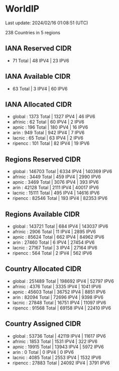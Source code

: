 # WorldIP

Last update: 2024/02/16 01:08:51 (UTC)

238 Countries in 5 regions

## IANA Reserved CIDR

- 71 Total | 48 IPV4 | 23 IPV6

## IANA Available CIDR

- 63 Total | 3 IPV4 | 60 IPV6

## IANA Allocated CIDR

- global : 1373 Total | 1327 IPV4 | 46 IPV6
- afrinic : 62 Total | 60 IPV4 | 2 IPV6
- apnic : 196 Total | 180 IPV4 | 16 IPV6
- arin : 949 Total | 942 IPV4 | 7 IPV6
- lacnic : 65 Total | 63 IPV4 | 2 IPV6
- ripencc : 101 Total | 82 IPV4 | 19 IPV6

## Regions Reserved CIDR

- global : 146703 Total | 6334 IPV4 | 140369 IPV6
- afrinic : 3449 Total | 459 IPV4 | 2990 IPV6
- apnic : 3469 Total | 3076 IPV4 | 393 IPV6
- arin : 42128 Total | 2111 IPV4 | 40017 IPV6
- lacnic : 15111 Total | 495 IPV4 | 14616 IPV6
- ripencc : 82546 Total | 193 IPV4 | 82353 IPV6

## Regions Available CIDR

- global : 143721 Total | 684 IPV4 | 143037 IPV6
- afrinic : 2906 Total | 11 IPV4 | 2895 IPV6
- apnic : 85624 Total | 662 IPV4 | 84962 IPV6
- arin : 27460 Total | 6 IPV4 | 27454 IPV6
- lacnic : 27167 Total | 3 IPV4 | 27164 IPV6
- ripencc : 564 Total | 2 IPV4 | 562 IPV6

## Country Allocated CIDR

- global : 251489 Total | 198692 IPV4 | 52797 IPV6
- afrinic : 4376 Total | 3335 IPV4 | 1041 IPV6
- apnic : 45603 Total | 36752 IPV4 | 8851 IPV6
- arin : 82094 Total | 72696 IPV4 | 9398 IPV6
- lacnic : 27848 Total | 16751 IPV4 | 11097 IPV6
- ripencc : 91568 Total | 69158 IPV4 | 22410 IPV6

## Country Assigned CIDR

- global : 53736 Total | 42119 IPV4 | 11617 IPV6
- afrinic : 1853 Total | 1531 IPV4 | 322 IPV6
- apnic : 19915 Total | 13943 IPV4 | 5972 IPV6
- arin : 0 Total | 0 IPV4 | 0 IPV6
- lacnic : 4085 Total | 2553 IPV4 | 1532 IPV6
- ripencc : 27883 Total | 24092 IPV4 | 3791 IPV6
